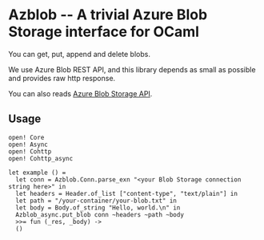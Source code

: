 # Azblob -- A trivial Azure Blob Storage interface for OCaml

You can get, put, append and delete blobs.

We use Azure Blob REST API,
and this library depends as small as possible
and provides raw http response.

You can also reads [Azure Blob Storage API](https://docs.microsoft.com/en-us/rest/api/storageservices/blob-service-rest-api).


## Usage

```
open! Core
open! Async
open! Cohttp
open! Cohttp_async

let example () =
  let conn = Azblob.Conn.parse_exn "<your Blob Storage connection string here>" in
  let headers = Header.of_list ["content-type", "text/plain"] in
  let path = "/your-container/your-blob.txt" in
  let body = Body.of_string "Hello, world.\n" in
  Azblob_async.put_blob conn ~headers ~path ~body
  >>= fun (_res, _body) ->
  ()
```
